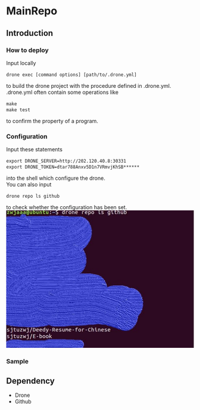 # MainRepo
## Introduction
### How to deploy
Input locally
```
drone exec [command options] [path/to/.drone.yml]
```
to build the drone project with the procedure defined in .drone.yml. .drone.yml often contain some operations like 
```
make
make test
```
to confirm the property of a program.
### Configuration
Input these statements 
```
export DRONE_SERVER=http://202.120.40.8:30331
export DRONE_TOKEN=dtar788Anxv5D1n7VRmvjKhSB******
```
into the shell which configure the drone.    
You can also input 
```
drone repo ls github
```
to check whether the configuration has been set.
![](/pic/ls.JPG "ls sample")

### Sample

## Dependency
- Drone
- Github

